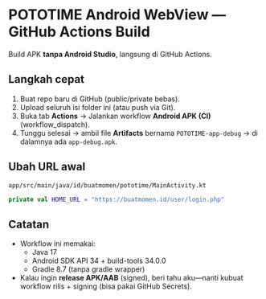 
# POTOTIME Android WebView — GitHub Actions Build

Build APK **tanpa Android Studio**, langsung di GitHub Actions.

## Langkah cepat
1. Buat repo baru di GitHub (public/private bebas).
2. Upload seluruh isi folder ini (atau push via Git).
3. Buka tab **Actions** → Jalankan workflow **Android APK (CI)** (workflow_dispatch).
4. Tunggu selesai → ambil file **Artifacts** bernama `POTOTIME-app-debug` → di dalamnya ada `app-debug.apk`.

## Ubah URL awal
`app/src/main/java/id/buatmomen/pototime/MainActivity.kt`
```kotlin
private val HOME_URL = "https://buatmomen.id/user/login.php"
```

## Catatan
- Workflow ini memakai:
  - Java 17
  - Android SDK API 34 + build-tools 34.0.0
  - Gradle 8.7 (tanpa gradle wrapper)
- Kalau ingin **release APK/AAB** (signed), beri tahu aku—nanti kubuat workflow rilis + signing (bisa pakai GitHub Secrets).

